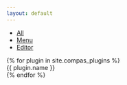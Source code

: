 ```yaml
---
layout: default
---
```


<aside>
    <div class="card">
        <div class="card__content">
            <ul class="list">
                <li class="list__item">
                    <a href="{{ site.baseurl }}/pages/plugins">
                        All
                    </a>
                </li>
                <li class="list__item">
                    <a href="{{ site.baseurl }}/pages/plugins/menu">
                        Menu
                    </a>
                </li>
                <li class="list__item">
                    <a href="{{ site.baseurl }}/pages/plugins/editor">
                        Editor
                    </a>
                </li>
            </ul>
        </div>
    </div>
</aside>
<div class="plugins">
    {% for plugin in site.compas_plugins %}
        <div class="plugins__plugin">
            <div class="card">
                <div class="card__header">
                    {{ plugin.name }}
                </div>
            </div>
        </div>
    {% endfor %}
</div>


